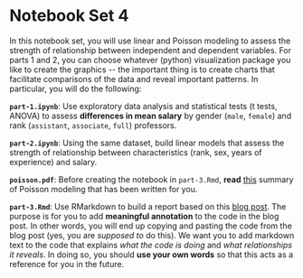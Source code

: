 # Notebook Set 4
In this notebook set, you will use linear and Poisson modeling to assess the strength of relationship between independent and dependent variables. For parts 1 and 2, you can choose whatever (python) visualization package you like to create the graphics -- the important thing is to create charts that facilitate comparisons of the data and reveal important patterns. In particular, you will do the following:

**`part-1.ipynb`**: Use exploratory data analysis and statistical tests (t tests, ANOVA) to assess **differences in mean salary** by gender (`male`, `female`) and rank (`assistant`, `associate`, `full`) professors.

**`part-2.ipynb`**: Using the same dataset, build linear models that assess the strength of relationship between characteristics (rank, sex, years of experience) and salary.

**`poisson.pdf`**: Before creating the notebook in `part-3.Rmd`, **read** [this](poisson.pdf) summary of Poisson modeling that has been written for you.

**`part-3.Rmd`**: Use RMarkdown to build a report based on this [blog post](https://stats.idre.ucla.edu/r/dae/poisson-regression/). The purpose is for you to add **meaningful annotation** to the code in the blog post. In other words, you will end up copying and pasting the code from the blog post (yes, you are _supposed to_ do this). We want you to add markdown text to the code that explains _what the code is doing_ and _what relationships it reveals_. In doing so, you should **use your own words** so that this acts as a reference for you in the future. 

